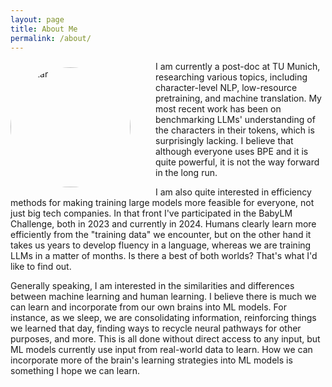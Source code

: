 ```yaml
---
layout: page
title: About Me
permalink: /about/
---
```

<img src="https://avatars.githubusercontent.com/u/5771164?v=4" alt="Avatar" style="width:20vw; border-radius:50%; float:left; margin-right:40px; margin-bottom:10px; margin-top:10px;"> 

<!-- #### Work-Related -->
I am currently a post-doc at TU Munich, researching various topics, including character-level NLP, low-resource pretraining, and machine translation. My most recent work has been on benchmarking LLMs' understanding of the characters in their tokens, which is surprisingly lacking. I believe that although everyone uses BPE and it is quite powerful, it is not the way forward in the long run. 

I am also quite interested in efficiency methods for making training large models more feasible for everyone, not just big tech companies. In that front I've participated in the BabyLM Challenge, both in 2023 and currently in 2024. Humans clearly learn more efficiently from the "training data" we encounter, but on the other hand it takes us years to develop fluency in a language, whereas we are training LLMs in a matter of months. Is there a best of both worlds? That's what I'd like to find out.

Generally speaking, I am interested in the similarities and differences between machine learning and human learning. I believe there is much we can learn and incorporate from our own brains into ML models. For instance, as we sleep, we are consolidating information, reinforcing things we learned that day, finding ways to recycle neural pathways for other purposes, and more. This is all done without direct access to any input, but ML models currently use input from real-world data to learn. How we can incorporate more of the brain's learning strategies into ML models is something I hope we can learn.
<!-- I am currently a PhD student at University of Groningen, researching machine translation, mainly focusing on the lower-resource languages. My work more recently has shifted to an interest in character-level NLP as I strongly believe we should get rid of this unnatural (but admittedly useful) byte-pair encoding.  -->

<!-- Outside of NLP, I have an interest in computer vision and audio processing, especially the more recent multi-modal models which combine the multiple senses we use similtaneously in our day-to-day lives. -->

<!-- I like to look at machine learning problems from a human perspective, that is, how do we humans solve the problem in our brains? What can we do to make these models more human-like? There is a wealth of neuroscience knowledge out there that's just waiting to be ported over to our ML systems.  -->

<!-- For instance, as we sleep, we are consolidating information, reinforcing things we learned that day, finding ways to recycle neural pathways for other purposes, and more. This is all done without direct access to any input, but ML models currently use input from real-world data to learn. How we can incorporate more of the brain's learning strategies into ML models is something I hope we can figure out. -->


<!-- #### Not Work-Related --> 